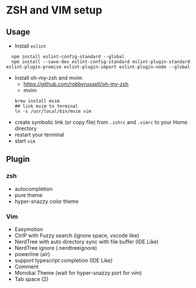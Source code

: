 # ZSH and VIM setup

## Usage
- Install `eslint`
```
  npm install eslint-config-standard --global
  npm install --save-dev eslint-config-standard eslint-plugin-standard eslint-plugin-promise eslint-plugin-import eslint-plugin-node --global
```
- Install oh-my-zsh and mvim
  - https://github.com/robbyrussell/oh-my-zsh
  - mvim
  ```
  brew install mvim
  ## link mvim to terminal
  ln -s /usr/local/bin/mvim vim
  ```
- create symbolic link (or copy file) from `.zshrc` and `.vimrc` to your Home directory
- restart your terminal
- start `vim`

## Plugin
### zsh
- autocompletion
- pure theme
- hyper-snazzy color theme

### Vim
- Easymotion
- CtrlP with Fuzzy search (ignore space, vscode like)
- NerdTree with auto directory sync with file buffer (IDE Like)
- NerdTree ignore (.nerdtreeignore)
- powerline (air)
- support typescript completion (IDE Like)
- Comment <gcc>
- Monokai Theme (wait for hyper-snazzy port for vim)
- Tab space (2)
